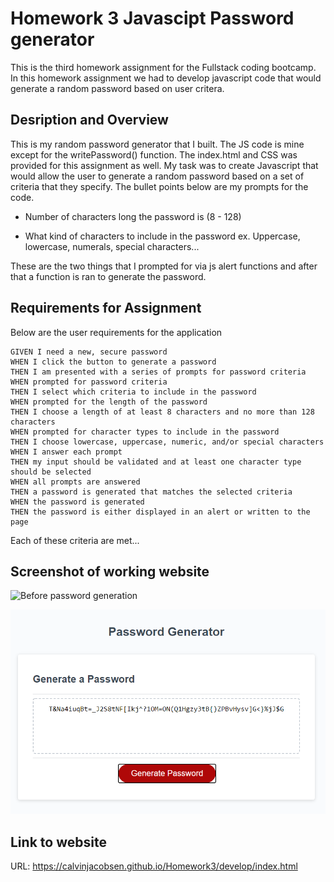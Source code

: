 # Homework 3 Javascipt Password generator 

This is the third homework assignment for the Fullstack coding bootcamp. In this homework assignment we had to develop javascript code that would generate a random password based on user critera.

## Desription and Overview

This is my random password generator that I built. The JS code is mine except for the writePassword() function. The index.html and CSS was provided for this assignment as well. My task was to create Javascript that would allow the user to generate a random password based on a set of criteria that they specify. The bullet points below are my prompts for the code.

* Number of characters long the password is (8 - 128)

* What kind of characters to include in the password ex. Uppercase, lowercase, numerals, special characters...

These are the two things that I  prompted for via js alert functions and after that a function is ran to generate the password.

## Requirements for Assignment

Below are the user requirements for the application

```
GIVEN I need a new, secure password
WHEN I click the button to generate a password
THEN I am presented with a series of prompts for password criteria
WHEN prompted for password criteria
THEN I select which criteria to include in the password
WHEN prompted for the length of the password
THEN I choose a length of at least 8 characters and no more than 128 characters
WHEN prompted for character types to include in the password
THEN I choose lowercase, uppercase, numeric, and/or special characters
WHEN I answer each prompt
THEN my input should be validated and at least one character type should be selected
WHEN all prompts are answered
THEN a password is generated that matches the selected criteria
WHEN the password is generated
THEN the password is either displayed in an alert or written to the page
```
Each of these criteria are met...

## Screenshot of working website

![Before password generation](./Assets/websiteImages/beforePasswordGeneration "Before")

![After password generation](./Assets/websiteImages/afterPasswordGeneration.png "After")

## Link to website

URL: https://calvinjacobsen.github.io/Homework3/develop/index.html
